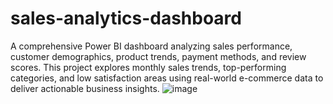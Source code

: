 # sales-analytics-dashboard
A comprehensive Power BI dashboard analyzing sales performance, customer demographics, product trends, payment methods, and review scores. 
This project explores monthly sales trends, top-performing categories, and low satisfaction areas using real-world e-commerce data to deliver actionable business insights.
![image](https://github.com/user-attachments/assets/28c847c6-5ced-4cae-bc6d-9c0e188899e3)

